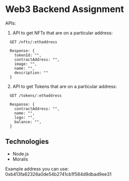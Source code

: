 # Web3 Backend Assignment

APIs:

1. API to get NFTs that are on a particular address:
```
  GET /nfts/:ethaddress

  Response: {
    tokenId: "",
    contractAddress: "",
    image: "",
    name: "",
    description: ""
  }
```

2. API to get Tokens that are on a particular address:

```
  GET /tokens/:ethaddress

  Response: {
    contractAddress: "",
    name: "",
    logo: "",
    balance: "",
  }
```

## Technologies

* Node.js
* Moralis

Example address you can use: 0xb413fa62326a0de54b2741cb1f584d9dbad9ee31
